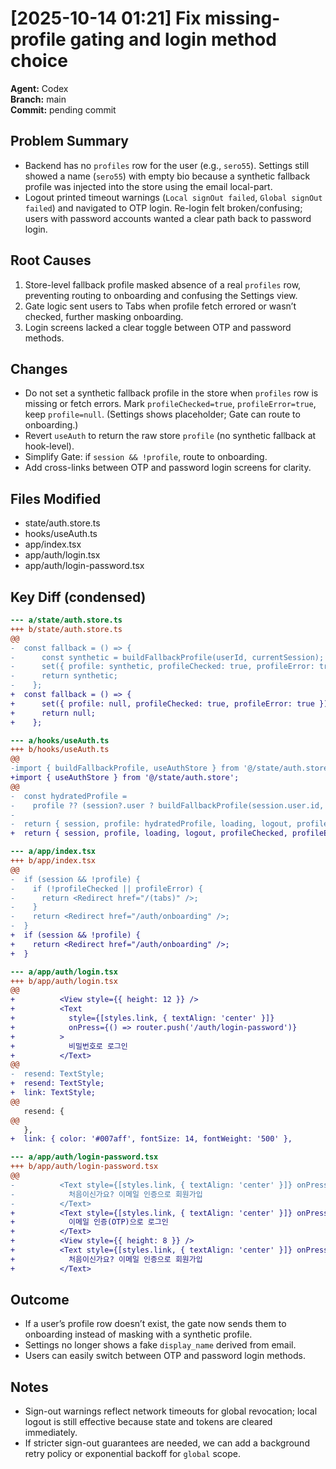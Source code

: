 # [2025-10-14 01:21] Fix missing-profile gating and login method choice

**Agent:** Codex  
**Branch:** main  
**Commit:** pending commit  

## Problem Summary
- Backend has no `profiles` row for the user (e.g., `sero55`). Settings still showed a name (`sero55`) with empty bio because a synthetic fallback profile was injected into the store using the email local-part.
- Logout printed timeout warnings (`Local signOut failed`, `Global signOut failed`) and navigated to OTP login. Re-login felt broken/confusing; users with password accounts wanted a clear path back to password login.

## Root Causes
1) Store-level fallback profile masked absence of a real `profiles` row, preventing routing to onboarding and confusing the Settings view.  
2) Gate logic sent users to Tabs when profile fetch errored or wasn’t checked, further masking onboarding.  
3) Login screens lacked a clear toggle between OTP and password methods.

## Changes
- Do not set a synthetic fallback profile in the store when `profiles` row is missing or fetch errors. Mark `profileChecked=true`, `profileError=true`, keep `profile=null`. (Settings shows placeholder; Gate can route to onboarding.)
- Revert `useAuth` to return the raw store `profile` (no synthetic fallback at hook-level).
- Simplify Gate: if `session && !profile`, route to onboarding.
- Add cross-links between OTP and password login screens for clarity.

## Files Modified
- state/auth.store.ts
- hooks/useAuth.ts
- app/index.tsx
- app/auth/login.tsx
- app/auth/login-password.tsx

## Key Diff (condensed)
```diff
--- a/state/auth.store.ts
+++ b/state/auth.store.ts
@@
-  const fallback = () => {
-      const synthetic = buildFallbackProfile(userId, currentSession);
-      set({ profile: synthetic, profileChecked: true, profileError: true });
-      return synthetic;
-    };
+  const fallback = () => {
+      set({ profile: null, profileChecked: true, profileError: true });
+      return null;
+    };
```

```diff
--- a/hooks/useAuth.ts
+++ b/hooks/useAuth.ts
@@
-import { buildFallbackProfile, useAuthStore } from '@/state/auth.store';
+import { useAuthStore } from '@/state/auth.store';
@@
-  const hydratedProfile =
-    profile ?? (session?.user ? buildFallbackProfile(session.user.id, session) : null);
-
-  return { session, profile: hydratedProfile, loading, logout, profileChecked, profileError };
+  return { session, profile, loading, logout, profileChecked, profileError };
```

```diff
--- a/app/index.tsx
+++ b/app/index.tsx
@@
-  if (session && !profile) {
-    if (!profileChecked || profileError) {
-      return <Redirect href="/(tabs)" />;
-    }
-    return <Redirect href="/auth/onboarding" />;
-  }
+  if (session && !profile) {
+    return <Redirect href="/auth/onboarding" />;
+  }
```

```diff
--- a/app/auth/login.tsx
+++ b/app/auth/login.tsx
@@
+          <View style={{ height: 12 }} />
+          <Text
+            style={[styles.link, { textAlign: 'center' }]}
+            onPress={() => router.push('/auth/login-password')}
+          >
+            비밀번호로 로그인
+          </Text>
@@
-  resend: TextStyle;
+  resend: TextStyle;
+  link: TextStyle;
@@
   resend: {
@@
   },
+  link: { color: '#007aff', fontSize: 14, fontWeight: '500' },
```

```diff
--- a/app/auth/login-password.tsx
+++ b/app/auth/login-password.tsx
@@
-          <Text style={[styles.link, { textAlign: 'center' }]} onPress={() => router.push('/auth/signup')}>
-            처음이신가요? 이메일 인증으로 회원가입
-          </Text>
+          <Text style={[styles.link, { textAlign: 'center' }]} onPress={() => router.push('/auth/login')}>
+            이메일 인증(OTP)으로 로그인
+          </Text>
+          <View style={{ height: 8 }} />
+          <Text style={[styles.link, { textAlign: 'center' }]} onPress={() => router.push('/auth/signup')}>
+            처음이신가요? 이메일 인증으로 회원가입
+          </Text>
```

## Outcome
- If a user’s profile row doesn’t exist, the gate now sends them to onboarding instead of masking with a synthetic profile.
- Settings no longer shows a fake `display_name` derived from email.
- Users can easily switch between OTP and password login methods.

## Notes
- Sign-out warnings reflect network timeouts for global revocation; local logout is still effective because state and tokens are cleared immediately.
- If stricter sign-out guarantees are needed, we can add a background retry policy or exponential backoff for `global` scope.
